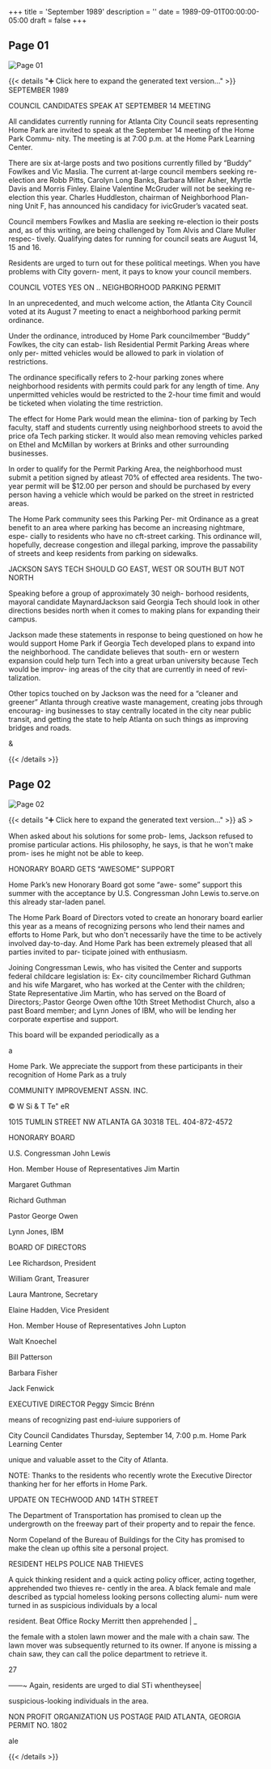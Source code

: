 +++
title = 'September 1989'
description = ''
date = 1989-09-01T00:00:00-05:00
draft = false
+++



## Page 01

![Page 01](/hpcia-newsletter-archive/1989-09_01.jpg)

{{< details "➕ Click here to expand the generated text version..." >}}
SEPTEMBER 1989

COUNCIL CANDIDATES SPEAK AT
SEPTEMBER 14 MEETING

All candidates currently running for Atlanta City Council
seats representing Home Park are invited to speak at
the September 14 meeting of the Home Park Commu-
nity. The meeting is at 7:00 p.m. at the Home Park
Learning Center.

There are six at-large posts and two positions
currently filled by “Buddy” Fowlkes and Vic Maslia. The
current at-large council members seeking re-election
are Robb Pitts, Carolyn Long Banks, Barbara Miller
Asher, Myrtle Davis and Morris Finley. Elaine Valentine
McGruder will not be seeking re-election this year.
Charles Huddleston, chairman of Neighborhood Plan-
ning Unit F, has announced his candidacy for ivicGruder’s
vacated seat.

Council members Fowlkes and Maslia are seeking
re-election io their posts and, as of this writing, are
being challenged by Tom Alvis and Clare Muller respec-
tively. Qualifying dates for running for council seats are
August 14, 15 and 16.

Residents are urged to turn out for these political
meetings. When you have problems with City govern-
ment, it pays to know your council members.

COUNCIL VOTES YES ON ..
NEIGHBORHOOD PARKING PERMIT

In an unprecedented, and much welcome action, the
Atlanta City Council voted at its August 7 meeting to
enact a neighborhood parking permit ordinance.

Under the ordinance, introduced by Home Park
councilmember “Buddy” Fowlkes, the city can estab-
lish Residential Permit Parking Areas where only per-
mitted vehicles would be allowed to park in violation of
restrictions.

The ordinance specifically refers to 2-hour parking
zones where neighborhood residents with permits
could park for any length of time. Any unpermitted
vehicles would be restricted to the 2-hour time fimit and
would be ticketed when violating the time restriction.

The effect for Home Park would mean the elimina-
tion of parking by Tech faculty, staff and students
currently using neighborhood streets to avoid the price
ofa Tech parking sticker. It would also mean removing
vehicles parked on Ethel and McMillan by workers at
Brinks and other surrounding businesses.

In order to qualify for the Permit Parking Area, the
neighborhood must submit a petition signed by atleast
70% of effected area residents. The two-year permit
will be $12.00 per person and should be purchased by
every person having a vehicle which would be parked
on the street in restricted areas.

The Home Park community sees this Parking Per-
mit Ordinance as a great benefit to an area where
parking has become an increasing nightmare, espe-
cially to residents who have no cft-street carking. This
ordinance will, hopefully, decrease congestion and
illegal parking, improve the passability of streets and
keep residents from parking on sidewalks.

JACKSON SAYS TECH SHOULD GO EAST,
WEST OR SOUTH BUT NOT NORTH

Speaking before a group of approximately 30 neigh-
borhood residents, mayoral candidate MaynardJackson
said Georgia Tech should look in other directions
besides north when it comes to making plans for
expanding their campus.

Jackson made these statements in response to
being questioned on how he would support Home
Park if Georgia Tech developed plans to expand into
the neighborhood. The candidate believes that south-
ern or western expansion could help turn Tech into a
great urban university because Tech would be improv-
ing areas of the city that are currently in need of revi-
talization.

Other topics touched on by Jackson was the need
for a “cleaner and greener” Atlanta through creative
waste management, creating jobs through encourag-
ing businesses to stay centrally located in the city near
public transit, and getting the state to help Atlanta on
such things as improving bridges and roads.

&


{{< /details >}}




## Page 02

![Page 02](/hpcia-newsletter-archive/1989-09_02.jpg)

{{< details "➕ Click here to expand the generated text version..." >}}
aS >

When asked about his solutions for some prob-
lems, Jackson refused to promise particular actions.
His philosophy, he says, is that he won't make prom-
ises he might not be able to keep.

HONORARY BOARD GETS
“AWESOME” SUPPORT

Home Park’s new Honorary Board got some “awe-
some” support this summer with the acceptance by
U.S. Congressman John Lewis to.serve.on this already
star-laden panel.

The Home Park Board of Directors voted to create
an honorary board earlier this year as a means of
recognizing persons who lend their names and efforts
to Home Park, but who don't necessarily have the time
to be actively involved day-to-day. And Home Park has
been extremely pleased that all parties invited to par-
ticipate joined with enthusiasm.

Joining Congressman Lewis, who has visited the
Center and supports federal childcare legislation is: Ex-
city councilmember Richard Guthman and his wife
Margaret, who has worked at the Center with the
children; State Representative Jim Martin, who has
served on the Board of Directors;.Pastor George Owen
ofthe 10th Street Methodist Church, also a past Board
member; and Lynn Jones of IBM, who will be lending
her corporate expertise and support.

This board will be expanded periodically as a

a

Home Park. We appreciate the support from these
participants in their recognition of Home Park as a truly

COMMUNITY IMPROVEMENT ASSN. INC.

© W Si & T Te" eR

1015 TUMLIN STREET NW ATLANTA GA 30318 TEL. 404-872-4572

HONORARY BOARD

U.S. Congressman John Lewis

Hon. Member House of
Representatives Jim Martin

Margaret Guthman

Richard Guthman

Pastor George Owen

Lynn Jones, IBM

BOARD OF DIRECTORS

Lee Richardson, President

William Grant, Treasurer

Laura Mantrone, Secretary

Elaine Hadden, Vice President

Hon. Member House of
Representatives John Lupton

Walt Knoechel

Bill Patterson

Barbara Fisher

Jack Fenwick

EXECUTIVE DIRECTOR
Peggy Simcic Brénn

means of recognizing past end-iuiure supporiers of

City Council Candidates
Thursday, September 14, 7:00 p.m.
Home Park Learning Center

unique and valuable asset to the City of Atlanta.

NOTE: Thanks to the residents who recently wrote the
Executive Director thanking her for her efforts in Home
Park.

UPDATE ON TECHWOOD
AND 14TH STREET

The Department of Transportation has promised to
clean up the undergrowth on the freeway part of their
property and to repair the fence.

Norm Copeland of the Bureau of Buildings for the City
has promised to make the clean up ofthis site a personal
project.

RESIDENT HELPS POLICE NAB THIEVES

A quick thinking resident and a quick acting policy
officer, acting together, apprehended two thieves re-
cently in the area. A black female and male described
as typcial homeless looking persons collecting alumi-
num were turned in as suspicious individuals by a local

resident. Beat Office Rocky Merritt then apprehended | _

the female with a stolen lawn mower and the male with
a chain saw. The lawn mover was subsequently
returned to its owner. If anyone is missing a chain saw,
they can call the police department to retrieve it.

27

——~ Again, residents are urged to dial STi whentheysee|

suspicious-looking individuals in the area.

NON PROFIT
ORGANIZATION
US POSTAGE PAID
ATLANTA, GEORGIA
PERMIT NO. 1802

ale

{{< /details >}}


